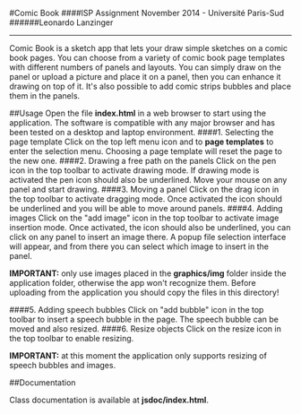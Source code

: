 #Comic Book
####ISP Assignment November 2014 - Université Paris-Sud
######Leonardo Lanzinger

---

Comic Book is a sketch app that lets your draw simple sketches on a comic book pages. You can choose from a variety of comic book page templates with different numbers of panels and layouts. You can simply draw on the panel or upload a picture and place it on a panel, then you can enhance it drawing on top of it. It's also possible to add comic strips bubbles and place them in the panels.


##Usage
Open the file **index.html** in a web browser to start using the application. The software is compatible with any major browser and has been tested on a desktop and laptop environment. 
####1. Selecting the page template
Click on the top left menu icon and to **page templates** to enter the selection menu. Choosing a page template will reset the page to the new one.
####2. Drawing a free path on the panels
Click on the pen icon in the top toolbar to activate drawing mode. If drawing mode is activated the pen icon should also be underlined. Move your mouse on any panel and start drawing.
####3. Moving a panel
Click on the drag icon in the top toolbar to activate dragging mode. Once activated the icon should be underlined and you will be able to move around panels.
####4. Adding images
Click on the "add image" icon in the top toolbar to activate image insertion mode. Once activated, the icon should also be underlined, you can click on any panel to insert an image there. A popup file selection interface will appear, and from there you can select which image to insert in the panel.

**IMPORTANT:** only use images placed in the **graphics/img** folder inside the application folder, otherwise the app won't recognize them. Before uploading from the application you should copy the files in this directory!

####5. Adding speech bubbles
Click on "add bubble" icon in the top toolbar to insert a speech bubble in the page. The speech bubble can be moved and also resized.
####6. Resize objects
Click on the resize icon in the top toolbar to enable resizing.

**IMPORTANT:** at this moment the application only supports resizing of speech bubbles and images.

##Documentation

Class documentation is available at **jsdoc/index.html**.
